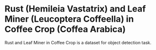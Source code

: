 # Rust (Hemileia Vastatrix) and Leaf Miner (Leucoptera Coffeella) in Coffee Crop (Coffea Arabica)

Rust and Leaf Miner in Coffee Crop is a dataset for object detection task.